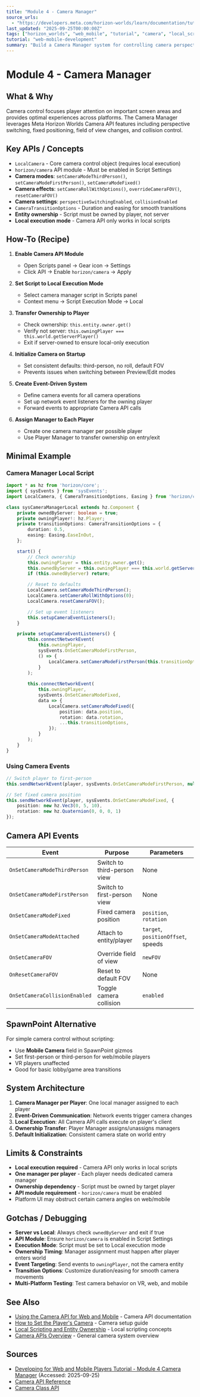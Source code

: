 ```yaml
---
title: "Module 4 - Camera Manager"
source_urls:
  - "https://developers.meta.com/horizon-worlds/learn/documentation/tutorial-worlds/developing-for-web-and-mobile-players-tutorial/module-4-camera-manager"
last_updated: "2025-09-25T00:00:00Z"
tags: ["horizon_worlds", "web_mobile", "tutorial", "camera", "local_scripting"]
tutorial: "web-mobile-development"
summary: "Build a Camera Manager system for controlling camera perspectives, field of view, and collision settings across VR, web, and mobile platforms using the Camera API."
---
```


# Module 4 - Camera Manager

## What & Why

Camera control focuses player attention on important screen areas and provides optimal experiences across platforms. The Camera Manager leverages Meta Horizon Worlds Camera API features including perspective switching, fixed positioning, field of view changes, and collision control.

## Key APIs / Concepts

- `LocalCamera` - Core camera control object (requires local execution)
- `horizon/camera` API module - Must be enabled in Script Settings
- **Camera modes**: `setCameraModeThirdPerson()`, `setCameraModeFirstPerson()`, `setCameraModeFixed()`
- **Camera effects**: `setCameraRollWithOptions()`, `overrideCameraFOV()`, `resetCameraFOV()`
- **Camera settings**: `perspectiveSwitchingEnabled`, `collisionEnabled`
- `CameraTransitionOptions` - Duration and easing for smooth transitions
- **Entity ownership** - Script must be owned by player, not server
- **Local execution mode** - Camera API only works in local scripts

## How-To (Recipe)

1. **Enable Camera API Module**
   - Open Scripts panel → Gear icon → Settings
   - Click API → Enable `horizon/camera` → Apply

2. **Set Script to Local Execution Mode**
   - Select camera manager script in Scripts panel
   - Context menu → Script Execution Mode → Local

3. **Transfer Ownership to Player**
   - Check ownership: `this.entity.owner.get()`
   - Verify not server: `this.owningPlayer === this.world.getServerPlayer()`
   - Exit if server-owned to ensure local-only execution

4. **Initialize Camera on Startup**
   - Set consistent defaults: third-person, no roll, default FOV
   - Prevents issues when switching between Preview/Edit modes

5. **Create Event-Driven System**
   - Define camera events for all camera operations
   - Set up network event listeners for the owning player
   - Forward events to appropriate Camera API calls

6. **Assign Manager to Each Player**
   - Create one camera manager per possible player
   - Use Player Manager to transfer ownership on entry/exit

## Minimal Example

### Camera Manager Local Script
```typescript
import * as hz from 'horizon/core';
import { sysEvents } from 'sysEvents';
import LocalCamera, { CameraTransitionOptions, Easing } from 'horizon/camera';

class sysCameraManagerLocal extends hz.Component {
    private ownedByServer: boolean = true;
    private owningPlayer!: hz.Player;
    private transitionOptions: CameraTransitionOptions = {
        duration: 0.5,
        easing: Easing.EaseInOut,
    };

    start() {
        // Check ownership
        this.owningPlayer = this.entity.owner.get();
        this.ownedByServer = this.owningPlayer === this.world.getServerPlayer();
        if (this.ownedByServer) return;

        // Reset to defaults
        LocalCamera.setCameraModeThirdPerson();
        LocalCamera.setCameraRollWithOptions(0);
        LocalCamera.resetCameraFOV();

        // Set up event listeners
        this.setupCameraEventListeners();
    }

    private setupCameraEventListeners() {
        this.connectNetworkEvent(
            this.owningPlayer,
            sysEvents.OnSetCameraModeFirstPerson,
            () => {
                LocalCamera.setCameraModeFirstPerson(this.transitionOptions);
            }
        );
        
        this.connectNetworkEvent(
            this.owningPlayer,
            sysEvents.OnSetCameraModeFixed,
            data => {
                LocalCamera.setCameraModeFixed({
                    position: data.position,
                    rotation: data.rotation,
                    ...this.transitionOptions,
                });
            }
        );
    }
}
```

### Using Camera Events
```typescript
// Switch player to first-person
this.sendNetworkEvent(player, sysEvents.OnSetCameraModeFirstPerson, null);

// Set fixed camera position
this.sendNetworkEvent(player, sysEvents.OnSetCameraModeFixed, {
    position: new hz.Vec3(0, 5, 10),
    rotation: new hz.Quaternion(0, 0, 0, 1)
});
```

## Camera API Events

| Event | Purpose | Parameters |
|-------|---------|------------|
| `OnSetCameraModeThirdPerson` | Switch to third-person view | None |
| `OnSetCameraModeFirstPerson` | Switch to first-person view | None |
| `OnSetCameraModeFixed` | Fixed camera position | `position`, `rotation` |
| `OnSetCameraModeAttached` | Attach to entity/player | `target`, `positionOffset`, speeds |
| `OnSetCameraFOV` | Override field of view | `newFOV` |
| `OnResetCameraFOV` | Reset to default FOV | None |
| `OnSetCameraCollisionEnabled` | Toggle camera collision | `enabled` |

## SpawnPoint Alternative

For simple camera control without scripting:
- Use **Mobile Camera** field in SpawnPoint gizmos
- Set first-person or third-person for web/mobile players
- VR players unaffected
- Good for basic lobby/game area transitions

## System Architecture

1. **Camera Manager per Player**: One local manager assigned to each player
2. **Event-Driven Communication**: Network events trigger camera changes
3. **Local Execution**: All Camera API calls execute on player's client
4. **Ownership Transfer**: Player Manager assigns/unassigns managers
5. **Default Initialization**: Consistent camera state on world entry

## Limits & Constraints

- **Local execution required** - Camera API only works in local scripts
- **One manager per player** - Each player needs dedicated camera manager
- **Ownership dependency** - Script must be owned by target player
- **API module requirement** - `horizon/camera` must be enabled
- Platform UI may obstruct certain camera angles on web/mobile

## Gotchas / Debugging

- **Server vs Local**: Always check `ownedByServer` and exit if true
- **API Module**: Ensure `horizon/camera` is enabled in Script Settings
- **Execution Mode**: Script must be set to Local execution mode
- **Ownership Timing**: Manager assignment must happen after player enters world
- **Event Targeting**: Send events to `owningPlayer`, not the camera entity
- **Transition Options**: Customize duration/easing for smooth camera movements
- **Multi-Platform Testing**: Test camera behavior on VR, web, and mobile

## See Also

- [Using the Camera API for Web and Mobile](https://developers.meta.com/horizon-worlds/learn/documentation/create-for-web-and-mobile/typescript-apis-for-mobile/camera/) - Camera API documentation
- [How to Set the Player's Camera](https://developers.meta.com/horizon-worlds/learn/documentation/create-for-web-and-mobile/references-and-guides/how-to-set-the-players-camera/) - Camera setup guide
- [Local Scripting and Entity Ownership](../local-scripting-ownership.md) - Local scripting concepts
- [Camera APIs Overview](../camera-apis-overview.md) - General camera system overview

## Sources

- [Developing for Web and Mobile Players Tutorial - Module 4 Camera Manager](https://developers.meta.com/horizon-worlds/learn/documentation/tutorial-worlds/developing-for-web-and-mobile-players-tutorial/module-4-camera-manager) (Accessed: 2025-09-25)
- [Camera API Reference](https://horizon.meta.com/resources/scripting-api/camera.md/?api_version=2.0.0)
- [Camera Class API](https://horizon.meta.com/resources/scripting-api/camera.camera.md/?api_version=2.0.0)